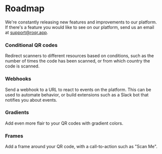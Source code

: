 # Roadmap

We're constantly releasing new features and improvements to our platform. If there's a feature you would like to see on our platform, send us an email at [support@roqr.app](mailto:support@roqr.app).

### Conditional QR codes
Redirect scanners to different resources based on conditions, such as the number of times the code has been scanned, or from which country the code is scanned.

### Webhooks
Send a webhook to a URL to react to events on the platform. This can be used to automate behavior, or build extensions such as a Slack bot that notifies you about events.

### Gradients
Add even more flair to your QR codes with gradient colors.

### Frames
Add a frame around your QR code, with a call-to-action such as "Scan Me".
